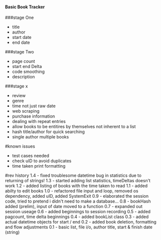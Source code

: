 #### Basic Book Tracker

###stage One
 - title
 - author
 - start date
 - end date

###stage Two
 - page count
 - start end Delta
 - code smoothing
 - description


###stage x
 - review
 - genre
 - time not just raw date
 - web scraping
 - purchase information
 - dealing with repeat entries
 - allow books to be entitires by themselves not inherent to a list
 - hash title/author for quick searching
 - single author multiple books

#known issues
 - test cases needed
 - check uID to avoid duplicates
 - time taken print formatting


 #rev history
 1.4 - fixed troublesome datetime bug in statistics due to returning of strings!
 1.3 - started adding list statistics, timeDeltas doesn't work
 1.2 - added listing of books with the time taken to read
 1.1 - added abilty to edit books
 1.0 - refactored file input and loop, removed os dependency, added uID, added SystemExit
 0.9 - elaborated the session code, tried to pretend i didn't need to make a database...
 0.8 - bookHash added (prelim), input of date moved to a function
 0.7 - expanded out session useage
 0.6 - added beginnings to session recording
 0.5 - added pagcount, time delta beginnings
 0.4 - added bookList class
 0.3 - added actual datetime objects for start / end
 0.2 - added book deletion, formatting and flow adjustments
 0.1 - basic list, file i/o, author title, start & finish date (string)

